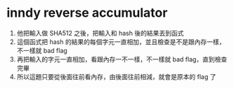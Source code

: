 # inndy reverse accumulator
1. 他把輸入做 SHA512 之後，把輸入和 hash 後的結果丟到函式
2. 這個函式把 hash 的結果的每個字元一直相加，並且檢查是不是跟內存一樣，不一樣就 bad flag
3. 再把輸入的字元一直相加，看跟內存一不一樣，不一樣就 bad flag，直到檢查完畢
4. 所以這題只要從後面往前看內存，由後面往前相減，就會是原本的 flag 了


